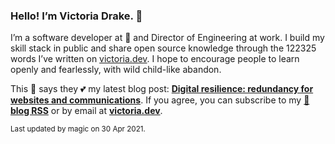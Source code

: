 ### Hello! I’m Victoria Drake. 👋

I’m a software developer at 💜 and Director of Engineering at work. I build my skill stack in public and share open source knowledge through the 122325 words I’ve written on [victoria.dev](https://victoria.dev). I hope to encourage people to learn openly and fearlessly, with wild child-like abandon.

This 🦄 says they 💕 my latest blog post: **[Digital resilience: redundancy for websites and communications](https://victoria.dev/blog/digital-resilience-redundancy-for-websites-and-communications/)**. If you agree, you can subscribe to my [📡 **blog RSS**](https://victoria.dev/index.xml) or by email at [**victoria.dev**](https://victoria.dev).

<sub>Last updated by magic on 30 Apr 2021.</sub>
